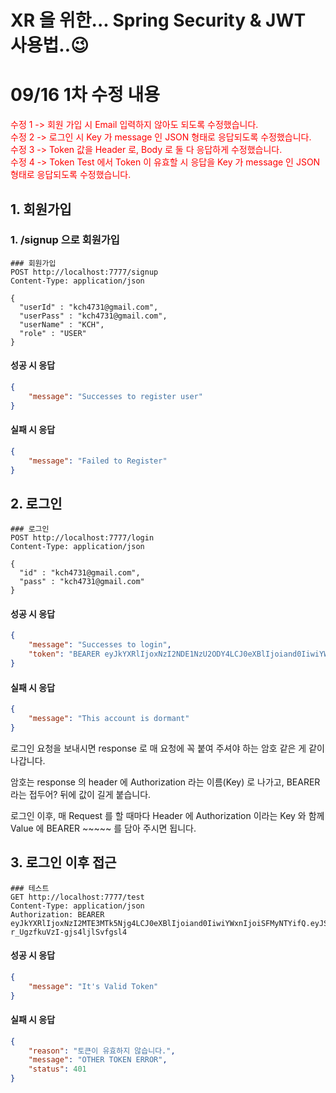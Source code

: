 # XR 을 위한... Spring Security & JWT 사용법..😉

# 09/16 1차 수정 내용
<span style="color:red;">수정 1 -> 회원 가입 시 Email 입력하지 않아도 되도록 수정했습니다.</span></br>
<span style="color:red;">수정 2 -> 로그인 시 Key 가 message 인 JSON 형태로 응답되도록 수정했습니다.</span></br>
<span style="color:red;">수정 3 -> Token 값을 Header 로, Body 로 둘 다 응답하게 수정했습니다.</span></br>
<span style="color:red;">수정 4 -> Token Test 에서 Token 이 유효할 시 응답을 Key 가 message 인 JSON 형태로 응답되도록 수정했습니다.</span>

## 1. 회원가입

### 1. /signup 으로 회원가입
```http request
### 회원가입
POST http://localhost:7777/signup
Content-Type: application/json

{
  "userId" : "kch4731@gmail.com",
  "userPass" : "kch4731@gmail.com",
  "userName" : "KCH",
  "role" : "USER"
}
```

#### 성공 시 응답
```json
{
    "message": "Successes to register user"
}
```

#### 실패 시 응답
```json
{
    "message": "Failed to Register"
}
```

## 2. 로그인
```http request
### 로그인
POST http://localhost:7777/login
Content-Type: application/json

{
  "id" : "kch4731@gmail.com",
  "pass" : "kch4731@gmail.com"
}
```

#### 성공 시 응답
```json
{
    "message": "Successes to login",
    "token": "BEARER eyJkYXRlIjoxNzI2NDE1NzU2ODY4LCJ0eXBlIjoiand0IiwiYWxnIjoiSFMyNTYifQ.eyJSb2xlIjoiVVNFUiIsInN1YiI6Im9oZ2lyYWZmZXJzIHRva2VuIDogMSIsInVzZXJOYW1lIjoiS0NIIiwiZXhwIjoxNzI2NTAyMTU2fQ.wSwRU3PWMQxQ-LG0J1jSN_yKMzZMar0aJIjqKRJYVgw"
}
```

#### 실패 시 응답
```json
{
    "message": "This account is dormant"
}
```

로그인 요청을 보내시면 response 로 매 요청에 꼭 붙여 주셔야 하는 암호 같은 게 같이 나갑니다.

암호는 response 의 header 에 Authorization 라는 이름(Key) 로 나가고, BEARER 라는 접두어? 뒤에 값이 길게 붙습니다.

로그인 이후, 매 Request 를 할 때마다 Header 에 Authorization 이라는 Key 와 함께 Value 에 BEARER ~~~~~ 를 담아 주시면 됩니다.

## 3. 로그인 이후 접근
```http request
### 테스트
GET http://localhost:7777/test
Content-Type: application/json
Authorization: BEARER eyJkYXRlIjoxNzI2MTE3MTk5Njg4LCJ0eXBlIjoiand0IiwiYWxnIjoiSFMyNTYifQ.eyJSb2xlIjoiVVNFUiIsInN1YiI6Im9oZ2lyYWZmZXJzIHRva2VuIDogMSIsInVzZXJFbWFpbCI6ImtjaDQ3MzFAZ21haWwuY29tIiwidXNlck5hbWUiOiJLQ0giLCJleHAiOjE3MjYyMDM1OTl9.ZX4Gt8cLYCxtYtAQ-r_UgzfkuVzI-gjs4ljlSvfgsl4
```

#### 성공 시 응답
```json
{
    "message": "It's Valid Token"
}
```

#### 실패 시 응답
```json
{
    "reason": "토큰이 유효하지 않습니다.",
    "message": "OTHER TOKEN ERROR",
    "status": 401
}
```